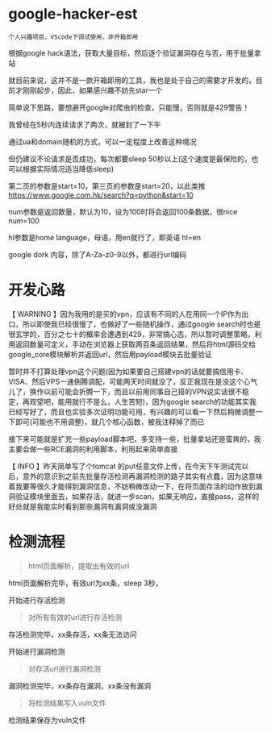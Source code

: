 # google-hacker-est

``个人兴趣项目，VScode下调试使用，非开箱即用``

根据google hack语法，获取大量目标，然后逐个验证漏洞存在与否，用于批量拿站

就目前来说，这并不是一款开箱即用的工具，我也是处于自己的需要才开发的，目前才刚刚起步，因此，如果感兴趣不妨先star一个



简单说下思路，要想避开google对爬虫的检查，只能慢，否则就是429警告！

我曾经在5秒内连续请求了两次，就被封了一下午

通过ua和domain随机的方式，可以一定程度上改善这种境况

但仍建议不论请求是否成功，每次都要sleep 50秒以上(这个速度是最保险的，也可以根据实际情况适当降低sleep)

第二页的参数是start=10，第三页的参数是start=20，以此类推
https://www.google.com.hk/search?q=python&start=10

num参数是返回数量，默认为10，设为100时将会返回100条数据，很nice
num=100

hl参数是home language，母语，用en就行了，即英语
hl=en

google dork 内容，除了A-Za-z0-9以外，都进行url编码

# 开发心路

【 WARNING 】因为我用的是买的vpn，应该有不同的人在用同一个IP作为出口，所以即使我已经很慢了，也做好了一些随机操作，通过google search时也是很玄学的，百分之七十的概率会遭遇到429，非常搞心态，所以暂时调整策略，利用返回数量可定义，手动在浏览器上获取两百条返回结果，然后将html源码交给google_core模块解析并返回url，然后用payload模块去批量验证

暂时并不打算处理vpn这个问题(因为如果要自己搭建vpn的话就要搞信用卡、VISA、然后VPS一通倒腾调配，可能两天时间就没了，反正我现在是没这个心气儿了，换作以前可能会折腾一下，而且以前用同事自己搭的VPN说实话很不稳定，再观望吧，能用就行不是么，人生苦短)，因为google search的功能其实我已经写好了，而且也实验多次证明功能可用，有兴趣的可以看一下然后稍微调整一下即可(可能也不用调整)，就几个核心函数，被我注释掉了而已

接下来可能就是扩充一些payload脚本吧，多支持一些，批量拿站还是蛮爽的，我主要会做一些RCE漏洞的利用脚本，利用起来简单直接


【 INFO 】昨天简单写了个tomcat 的put任意文件上传，在今天下午测试完以后，意外的意识到之前先批量存活检测再漏洞检测的路子其实有点蠢，因为这意味着我要等很久才能得到漏洞信息，不妨稍微改动一下，在将页面存活的动作放到漏洞验证模块里面去，如果存活，就进一步scan，如果无响应，直接pass，这样的好处就是我能实时看到那些漏洞有漏洞或没漏洞



# 检测流程

>html页面解析，提取出有效的url

html页面解析完毕，有效url为xx条，sleep 3秒，

开始进行存活检测

>对所有有效的url进行存活检测

存活检测完毕，xx条存活，xx条无法访问

开始进行漏洞检测

>对存活url进行漏洞检测

漏洞检测完毕，xx条存在漏洞，xx条没有漏洞

>将检测结果写入vuln文件

检测结果保存为vuln文件